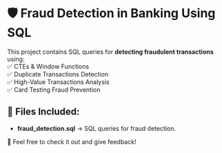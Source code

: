 # 🛡️ Fraud Detection in Banking Using SQL  

This project contains SQL queries for **detecting fraudulent transactions** using:  
✅ CTEs & Window Functions  
✅ Duplicate Transactions Detection  
✅ High-Value Transactions Analysis  
✅ Card Testing Fraud Prevention  

## 📂 Files Included:  
- **fraud_detection.sql** → SQL queries for fraud detection.  

📢 Feel free to check it out and give feedback!  

